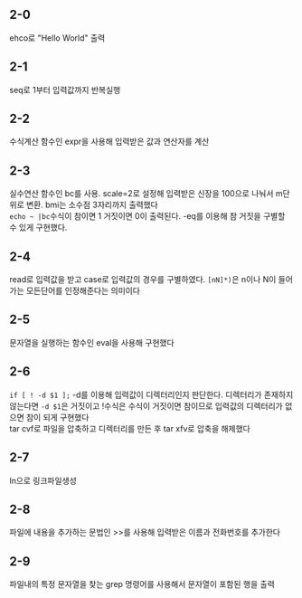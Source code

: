 ## 2-0
ehco로 "Hello World" 출력
## 2-1
seq로 1부터 입력값까지 반복실행
## 2-2
수식계산 함수인 expr을 사용해 입력받은 값과 연산자를 계산
## 2-3
실수연산 함수인 bc를 사용. scale=2로 설정해 입력받은 신장을 100으로 나눠서 m단위로 변환. bmi는 소수점 3자리까지 출력했다  
``echo ~ |bc``수식이 참이면 1 거짓이면 0이 출력된다. -eq를 이용해 참 거짓을 구별할 수 있게 구현했다.
## 2-4
read로 입력값을 받고 case로 입력값의 경우를 구별하였다. `[nN]*)`은 n이나 N이 들어가는 모든단어를 인정해준다는 의미이다  
## 2-5
문자열을 실행하는 함수인 eval을 사용해 구현했다
## 2-6
`if [ ! -d $1 ];` -d를 이용해 입력값이 디렉터리인지 판단한다. 디렉터리가 존재하지 않는다면 `-d $1`은 거짓이고 !수식은 수식이 거짓이면 참이므로 입력값의 디렉터리가 없으면 참이 되게 구현했다  
tar cvf로 파일을 압축하고 디렉터리를 만든 후 tar xfv로 압축을 해제했다
## 2-7
ln으로 링크파일생성
## 2-8
파일에 내용을 추가하는 문법인 >>를 사용해 입력받은 이름과 전화번호를 추가한다
## 2-9
파일내의 특정 문자열을 찾는 grep 명령어를 사용해서 문자열이 포함된 행을 출력
